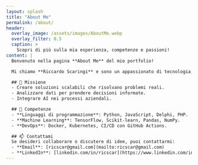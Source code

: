 ```yaml
---
layout: splash
title: "About Me"
permalink: /about/
header:
  overlay_image: /assets/images/AboutMe.webp
  overlay_filter: 0.5
  caption: >
    Scopri di più sulla mia esperienza, competenze e passioni!
content: |
  Benvenuto nella pagina **About Me** del mio portfolio!

  Mi chiamo **Riccardo Scaringi** e sono un appassionato di tecnologia, dati e innovazione.

  ## 🚀 Missione
  - Creare soluzioni scalabili che risolvano problemi reali.
  - Analizzare dati per prendere decisioni informate.
  - Integrare AI nei processi aziendali.

  ## 💼 Competenze
  - **Linguaggi di programmazione**: Python, JavaScript, Delphi, PHP.
  - **Machine Learning**: TensorFlow, Scikit-learn, Pandas, NumPy.
  - **DevOps**: Docker, Kubernetes, CI/CD con GitHub Actions.

  ## 📫 Contattami
  Se desideri collaborare o discutere di idee, puoi contattarmi:
  - **Email**: [ricscar@gmail.com](mailto:ricscar@gmail.com)
  - **LinkedIn**: [linkedin.com/in/ricscar](https://www.linkedin.com/in/ricscar)
---
```

